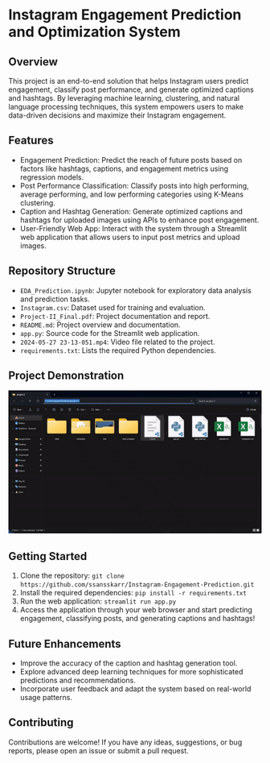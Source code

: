 # Instagram Engagement Prediction and Optimization System

## Overview
This project is an end-to-end solution that helps Instagram users predict engagement, classify post performance, and generate optimized captions and hashtags. By leveraging machine learning, clustering, and natural language processing techniques, this system empowers users to make data-driven decisions and maximize their Instagram engagement.

## Features
- Engagement Prediction: Predict the reach of future posts based on factors like hashtags, captions, and engagement metrics using regression models.
- Post Performance Classification: Classify posts into high performing, average performing, and low performing categories using K-Means clustering.
- Caption and Hashtag Generation: Generate optimized captions and hashtags for uploaded images using APIs to enhance post engagement.
- User-Friendly Web App: Interact with the system through a Streamlit web application that allows users to input post metrics and upload images.

## Repository Structure
- `EDA_Prediction.ipynb`: Jupyter notebook for exploratory data analysis and prediction tasks.
- `Instagram.csv`: Dataset used for training and evaluation.
- `Project-II_Final.pdf`: Project documentation and report.
- `README.md`: Project overview and documentation.
- `app.py`: Source code for the Streamlit web application.
- `2024-05-27 23-13-051.mp4`: Video file related to the project.
- `requirements.txt`: Lists the required Python dependencies.

## Project Demonstration
![](https://github.com/ssansskarr/Instagram-Reach-Prediction-and-Hashtag-Generation/blob/main/2024-05-2723-13-051-ezgif.com-video-to-gif-converter.gif)


## Getting Started
1. Clone the repository: `git clone https://github.com/ssansskarr/Instagram-Engagement-Prediction.git`
2. Install the required dependencies: `pip install -r requirements.txt`
3. Run the web application: `streamlit run app.py`
4. Access the application through your web browser and start predicting engagement, classifying posts, and generating captions and hashtags!

## Future Enhancements
- Improve the accuracy of the caption and hashtag generation tool.
- Explore advanced deep learning techniques for more sophisticated predictions and recommendations.
- Incorporate user feedback and adapt the system based on real-world usage patterns.

## Contributing
Contributions are welcome! If you have any ideas, suggestions, or bug reports, please open an issue or submit a pull request.
